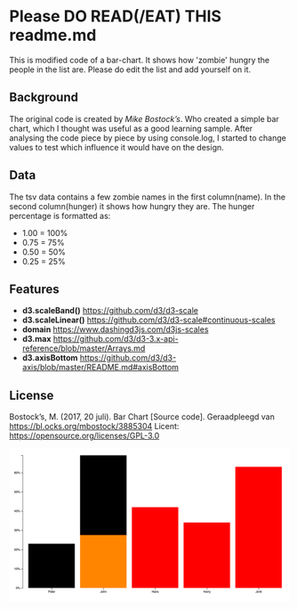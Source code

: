 # Please DO READ(/EAT) THIS readme.md
This is modified code of a bar-chart. It shows how 'zombie' hungry the people in the list are. Please do edit the list and add yourself on it.

## Background
The original code is created by _Mike Bostock’s_. Who created a simple bar chart, which I thought was useful as a good learning sample. After analysing the code piece by piece by using console.log, I started to change values to test which influence it would have on the design.

## Data
The tsv data contains a few zombie names in the first column(name). In the second column(hunger) it shows how hungry they are.
The hunger percentage is formatted as:
* 1.00 = 100%
* 0.75 = 75%
* 0.50 = 50%
* 0.25 = 25%


## Features
* **d3.scaleBand()** https://github.com/d3/d3-scale
* **d3.scaleLinear()** https://github.com/d3/d3-scale#continuous-scales
* **domain** https://www.dashingd3js.com/d3js-scales
* **d3.max** https://github.com/d3/d3-3.x-api-reference/blob/master/Arrays.md
* **d3.axisBottom** https://github.com/d3/d3-axis/blob/master/README.md#axisBottom


## License
Bostock’s, M. (2017, 20 juli). Bar Chart [Source code]. Geraadpleegd van https://bl.ocks.org/mbostock/3885304
Licent: https://opensource.org/licenses/GPL-3.0


![Preview chart](preview.png)
